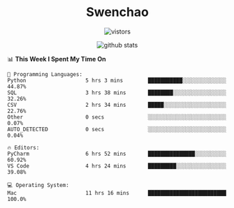 <h1 align="center">Swenchao</h3>

<p align="center">
  <img src="https://visitor-badge.glitch.me/badge?page_id=Swenchao" alt="vistors" />
</p>

<p align="center">
  <img src="https://github-readme-stats.vercel.app/api?username=Swenchao&count_private=true&show_icons=true&theme=vue-dark&hide_title=true" alt="github stats" />
</p>

<!--START_SECTION:waka-->
📊 **This Week I Spent My Time On** 

```text
💬 Programming Languages: 
Python                   5 hrs 3 mins        ███████████░░░░░░░░░░░░░░   44.87% 
SQL                      3 hrs 38 mins       ████████░░░░░░░░░░░░░░░░░   32.26% 
CSV                      2 hrs 34 mins       █████░░░░░░░░░░░░░░░░░░░░   22.76% 
Other                    0 secs              ░░░░░░░░░░░░░░░░░░░░░░░░░   0.07% 
AUTO_DETECTED            0 secs              ░░░░░░░░░░░░░░░░░░░░░░░░░   0.04%

🔥 Editors: 
PyCharm                  6 hrs 52 mins       ███████████████░░░░░░░░░░   60.92% 
VS Code                  4 hrs 24 mins       █████████░░░░░░░░░░░░░░░░   39.08%

💻 Operating System: 
Mac                      11 hrs 16 mins      █████████████████████████   100.0%

```


<!--END_SECTION:waka-->

